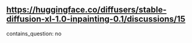 ## https://huggingface.co/diffusers/stable-diffusion-xl-1.0-inpainting-0.1/discussions/15

contains_question: no